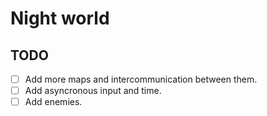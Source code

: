 # Night world

## TODO
- [ ] Add more maps and intercommunication between them.
- [ ] Add asyncronous input and time.
- [ ] Add enemies.
